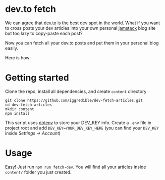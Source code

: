 # dev.to fetch

We can agree that [dev.to](https://dev.to/) is the best dev spot in the world. What if you want to cross posts your dev articles into your own personal [jamstack](https://jamstack.org/) blog site but too lazy to copy-paste each post?

Now you can fetch all your dev.to posts and put them in your personal blog easily.

Here is how:

# Getting started

Clone the repo, install all dependencies, and create `content` directory

```
git clone https://github.com/iggredible/dev-fetch-articles.git
cd dev-fetch-articles
mkdir content
npm install
```

This script uses [dotenv](https://github.com/motdotla/dotenv) to store your DEV_KEY info. Create a `.env` file in project root and add `DEV_KEY=YOUR_DEV_KEY_HERE` (you can find your `DEV_KEY` inside *Settings -> Account*)

# Usage

Easy! Just run `npm run fetch-dev`. You will find all your articles inside `content/` folder you just created.

